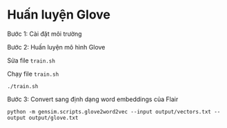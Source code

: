 # Huấn luyện Glove

Bước 1: Cài đặt môi trường

Bước 2: Huấn luyện mô hình Glove  

Sửa file `train.sh`

Chạy file `train.sh`
``` 
./train.sh
```

Bước 3: Convert sang định dạng word embeddings của Flair

``` 
python -m gensim.scripts.glove2word2vec --input output/vectors.txt --output output/glove.txt
```